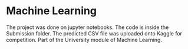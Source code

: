# Machine Learning
 
The project was done on jupyter notebooks. The code is inside the Submission folder. The predicted CSV file was uploaded onto Kaggle for competition. 
Part of the University module of Machine Learning.

